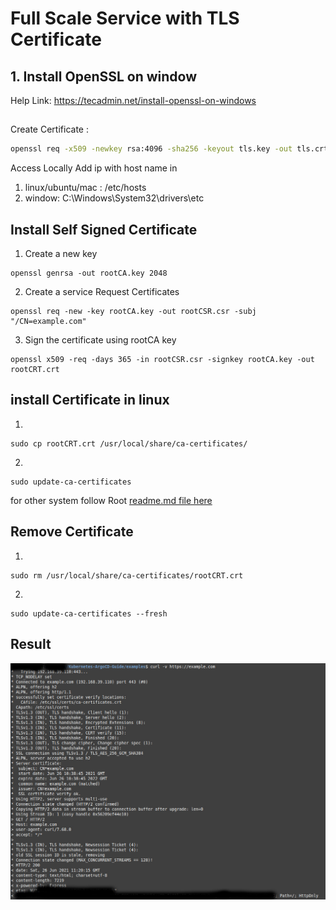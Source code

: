 # Full Scale Service with TLS Certificate

## 1. Install OpenSSL on window

Help Link: https://tecadmin.net/install-openssl-on-windows

##

Create Certificate :

```bash
openssl req -x509 -newkey rsa:4096 -sha256 -keyout tls.key -out tls.crt -days 365
```

Access Locally Add ip with host name in

1. linux/ubuntu/mac : /etc/hosts
2. window: C:\Windows\System32\drivers\etc

## Install Self Signed Certificate

1. Create a new key

```
openssl genrsa -out rootCA.key 2048
```

2. Create a service Request Certificates

```
openssl req -new -key rootCA.key -out rootCSR.csr -subj "/CN=example.com"
```

3. Sign the certificate using rootCA key

```
openssl x509 -req -days 365 -in rootCSR.csr -signkey rootCA.key -out rootCRT.crt
```

## install Certificate in linux

1.

```
sudo cp rootCRT.crt /usr/local/share/ca-certificates/
```

2.

```
sudo update-ca-certificates
```

for other system follow Root [readme.md file here](../../README.md)

## Remove Certificate

1.

```
sudo rm /usr/local/share/ca-certificates/rootCRT.crt
```

2.

```
sudo update-ca-certificates --fresh
```

## Result

![image11](../../images/image11.JPG)
